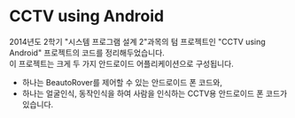 # CCTV using Android

2014년도 2학기 "시스템 프로그램 설계 2"과목의 텀 프로젝트인 "CCTV using Android" 프로젝트의 코드를 정리해두었습니다.   
이 프로젝트는 크게 두 가지 안드로이드 어플리케이션으로 구성됩니다. 
- 하나는 BeautoRover를 제어할 수 있는 안드로이드 폰 코드와, 
- 하나는 얼굴인식, 동작인식을 하여 사람을 인식하는 CCTV용 안드로이드 폰 코드가 있습니다.